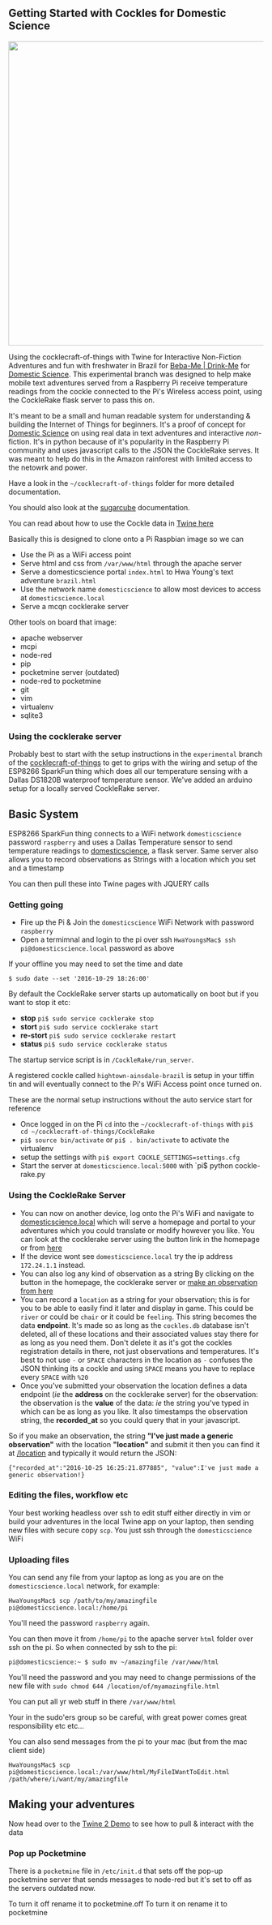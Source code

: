 ## Getting Started with Cockles for Domestic Science 

<img src="http://drinkme.textadventuretime.co.uk/wp-content/uploads/2016/11/header-1.png" width="600">

Using the cocklecraft-of-things with Twine for Interactive Non-Fiction Adventures and fun with freshwater in Brazil for [Beba-Me | Drink-Me](http://drinkme.textadventuretime.co.uk/) for [Domestic Science](http://domesticscience.org.uk). This experimental branch was designed to help make mobile text adventures served from a Raspberry Pi receive temperature readings from the cockle connected to the Pi's Wireless access point, using the CockleRake flask server to pass this on.

It's meant to be a small and human readable system for understanding & building the Internet of Things for beginners. It's a proof of concept for [Domestic Science](http://domesticscience.org.uk) on using real data in text adventures and interactive *non*-fiction. It's in python because of it's popularity in the Raspberry Pi community and uses javascript calls to the JSON the CockleRake serves. It was meant to help do this in the Amazon rainforest with limited access to the netowrk and power.

Have a look in the `~/cocklecraft-of-things` folder for more detailed  documentation.

You should also look at the [sugarcube](http://www.motoslave.net/sugarcube/) documentation.

You can read about how to use the Cockle data in [Twine here](https://github.com/cheapjack/cocklecraft-of-things/blob/experimental/Twinery/TwineDemo.md)

Basically this is designed to clone onto a Pi Raspbian image so we can

 * Use the Pi as a WiFi access point
 * Serve html and css from `/var/www/html` through the apache server
  * Serve a domesticscience portal `index.html` to Hwa Young's text adventure `brazil.html`
 * Use the network name `domesticscience` to allow most devices to access at `domesticscience.local`
 * Serve a mcqn cocklerake server

Other tools on board that image:

 * apache webserver
 * mcpi
 * node-red
 * pip
 * pocketmine server (outdated)
 * node-red to pocketmine
 * git
 * vim
 * virtualenv
 * sqlite3

### Using the cocklerake server

Probably best to start with the setup instructions in the `experimental` branch of the [cocklecraft-of-things](https://github.com/mcqn/cocklecraft-of-things/tree/experimental) to get to grips with the wiring and setup of the ESP8266 SparkFun thing which does all our temperature sensing with a Dallas DS1820B waterproof temperature sensor. We've added an arduino setup for a locally served CockleRake server.

## Basic System

ESP8266 SparkFun thing connects to a WiFi network `domesticscience` password `raspberry` and uses a Dallas Temperature sensor to send temperature readings to [domesticscience](http://domesicscience.local:5000), a flask server. Same server also allows you to record observations as Strings with a location which you set and a timestamp 

You can then pull these into Twine pages with JQUERY calls

### Getting going

 * Fire up the Pi & Join the `domesticscience` WiFi Network with password `raspberry`
 * Open a termimnal and login to the pi over ssh `HwaYoungsMac$ ssh pi@domesticscience.local` password as above

If your offline you may need to set the time and date

`$ sudo date --set '2016-10-29 18:26:00'`

By default the CockleRake server starts up automatically on boot but if you want to stop it etc:

 * **stop** `pi$ sudo service cocklerake stop`
 * **stort** `pi$ sudo service cocklerake start`
 * **re-stort** `pi$ sudo service cocklerake restart`
 * **status** `pi$ sudo service cocklerake status`

The startup service script is in `/CockleRake/run_server`.

A registered cockle called `hightown-ainsdale-brazil` is setup in your tiffin tin and will eventually connect to the Pi's WiFi Access point once turned on. 

These are the normal setup instructions without the auto service start for reference

 * Once logged in on the Pi `cd` into the `~/cocklecraft-of-things` with  `pi$ cd ~/cocklecraft-of-things/CockleRake`
 * `pi$ source bin/activate` or `pi$ . bin/activate` to activate the virtualenv
 * setup the settings with `pi$ export COCKLE_SETTINGS=settings.cfg`
 * Start the server at `domesticscience.local:5000` with `pi$ python cockle-rake.py

### Using the CockleRake Server

 * You can now on another device, log onto the Pi's WiFi and navigate to [domesticscience.local](http://domesticscience.local) which will serve a homepage and portal to your adventures which you could translate or modify however you like. You can look at the cocklerake server using the button link in the homepage or from [here](http://domesticscience.local:5000)
 * If the device wont see `domesticscience.local` try the ip address `172.24.1.1` instead.
 * You can also log any kind of observation as a string By clicking on the button in the homepage, the cocklerake server or [make an observation from here](http://domesticscience.local:5000/observe)
  * You can record a `location` as a string for your observation; this is for you to be able to easily find it later and display in game. This could be `river` or could be `chair` or it could be `feeling`. This string becomes the data **endpoint**. It's made so as long as the `cockles.db` database isn't deleted, all of these locations and their associated values stay there for as long as you need them. Don't delete it as it's got the cockles registration details in there, not just observations and temperatures. It's best to not use `-` or `SPACE` characters in the location as `-` confuses the JSON thinking its a cockle and using `SPACE` means you have to replace every `SPACE` with `%20`
  * Once you've submitted your observation the location defines a data endpoint (*ie* the **address** on the cocklerake server) for the observation: the observation is the **value** of the data: *ie* the string you've typed in which can be as long as you like. It also timestamps the observation string, the **recorded_at** so you could query that in your javascript.

So if you make an observation, the string **"I've just made a generic observation"** with the location **"location"** and submit it then you can find it at [/location](http://domesticscience.local:5000/location) and typically it would return the JSON:

```
{"recorded_at":"2016-10-25 16:25:21.877885", "value":I've just made a generic observation!}
```

### Editing the files, workflow etc

Your best working headless over ssh to edit stuff either directly in vim or build your adventures in the local Twine app on your laptop, then sending new files with secure copy `scp`. You just ssh through the `domesticscience` WiFi

### Uploading files

You can send any file from your laptop as long as you are on the `domesticscience.local` network, for example:

`HwaYoungsMac$ scp /path/to/my/amazingfile pi@domesticscience.local:/home/pi`

You'll need the password `raspberry` again.

You can then move it from `/home/pi` to the apache server `html` folder over ssh on the pi. So when connected by ssh to the pi:

`pi@domesticscience:~ $ sudo mv ~/amazingfile /var/www/html`

You'll need the password and you may need to change permissions of the new file with `sudo chmod 644 /location/of/myamazingfile.html`

You can put all yr web stuff in there `/var/www/html`

Your in the sudo'ers group so be careful, with great power comes great responsibility etc etc...

You can also send messages from the pi to your mac (but from the mac client side)

`HwaYoungsMac$ scp pi@domesticscience.local:/var/www/html/MyFileIWantToEdit.html /path/where/i/want/my/amazingfile `

## Making your adventures

Now head over to the [Twine 2 Demo](/TwineDemo.html) to see how to pull & interact with the data

### Pop up Pocketmine 

There is a `pocketmine` file in `/etc/init.d` that sets off the pop-up pocketmine server that sends messages to node-red but it's set to off as the servers outdated now.

To turn it off rename it to pocketmine.off
To turn it on rename it to pocketmine
